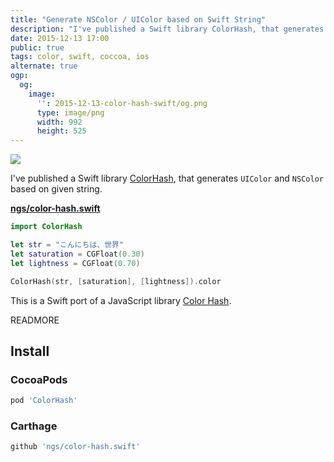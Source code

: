 ```yaml
---
title: "Generate NSColor / UIColor based on Swift String"
description: "I've published a Swift library ColorHash, that generates UIColor and NSColor based on given string."
date: 2015-12-13 17:00
public: true
tags: color, swift, coccoa, ios
alternate: true
ogp:
  og:
    image:
      '': 2015-12-13-color-hash-swift/og.png
      type: image/png
      width: 992
      height: 525
---
```


![](images/2015-12-13-color-hash-swift/screen.gif)

I've published a Swift library [ColorHash], that generates `UIColor` and `NSColor` based on given string.

**[ngs/color-hash.swift]**

```swift
import ColorHash

let str = "こんにちは、世界"
let saturation = CGFloat(0.30)
let lightness = CGFloat(0.70)

ColorHash(str, [saturation], [lightness]).color
```

This is a Swift port of a JavaScript library [Color Hash](https://github.com/zenozeng/color-hash).

READMORE

Install
-------

### CocoaPods

```rb
pod 'ColorHash'
```

### Carthage

```rb
github 'ngs/color-hash.swift'
```


[ngs/color-hash.swift]: https://github.com/ngs/color-hash.swift
[ColorHash]: https://github.com/ngs/color-hash.swift
